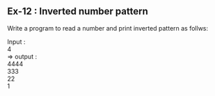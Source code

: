## Ex-12 : Inverted number pattern  
Write a program to read a number and print inverted pattern as follws:  

Input :  
4  
=> output :  
4444  
333  
22  
1  
